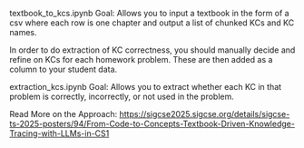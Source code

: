 textbook_to_kcs.ipynb
Goal: Allows you to input a textbook in the form of a csv where each row is one chapter and output a list of chunked KCs and KC names.

In order to do extraction of KC correctness, you should manually decide and refine on KCs for each homework problem. These are then added as a column to your student data.

extraction_kcs.ipynb
Goal: Allows you to extract whether each KC in that problem is correctly, incorrectly, or not used in the problem.

Read More on the Approach:
https://sigcse2025.sigcse.org/details/sigcse-ts-2025-posters/94/From-Code-to-Concepts-Textbook-Driven-Knowledge-Tracing-with-LLMs-in-CS1 

